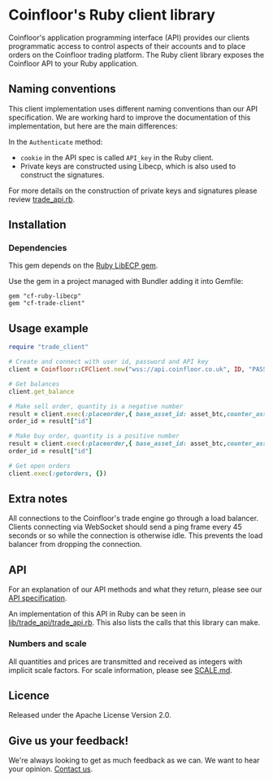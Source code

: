 # Coinfloor's Ruby client library

Coinfloor's application programming interface (API) provides our clients
programmatic access to control aspects of their accounts and to place orders on
the Coinfloor trading platform. The Ruby client library exposes the Coinfloor
API to your Ruby application.

## Naming conventions

This client implementation uses different naming conventions than our API
specification. We are working hard to improve the documentation of this
implementation, but here are the main differences:

In the `Authenticate` method:
* `cookie` in the API spec is called `API_key` in the Ruby client.
* Private keys are constructed using Libecp, which is also used to construct
  the signatures.

For more details on the construction of private keys and signatures please
review [trade_api.rb].


## Installation

### Dependencies

This gem depends on the [Ruby LibECP gem](https://github.com/coinfloor/ruby-libecp).

Use the gem in a project managed with Bundler adding it into Gemfile:

    gem "cf-ruby-libecp"
    gem "cf-trade-client"

## Usage example

```ruby
require "trade_client"

# Create and connect with user id, password and API key
client = Coinfloor::CFClient.new("wss://api.coinfloor.co.uk", ID, "PASSWORD", "API_KEY")

# Get balances
client.get_balance

# Make sell order, quantity is a negative number
result = client.exec(:placeorder,{ base_asset_id: asset_btc,counter_asset_id: asset_gbp, quantity: -100000000, price: 1000 })
order_id = result["id"]

# Make buy order, quantity is a positive number
result = client.exec(:placeorder,{ base_asset_id: asset_btc,counter_asset_id: asset_gbp, quantity: 100000000, price: 100 })
order_id = result["id"]

# Get open orders
client.exec(:getorders, {})
```


## Extra notes

All connections to the Coinfloor's trade engine go through a load balancer.
Clients connecting via WebSocket should send a ping frame every 45 seconds or
so while the connection is otherwise idle. This prevents the load balancer from
dropping the connection.


## API

For an explanation of our API methods and what they return, please see our [API
specification](https://github.com/coinfloor/API).

An implementation of this API in Ruby can be seen in
[lib/trade_api/trade_api.rb][trade_api.rb]. This also lists the calls that this
library can make.

### Numbers and scale

All quantities and prices are transmitted and received as integers with
implicit scale factors. For scale information, please see
[SCALE.md](https://github.com/coinfloor/API/blob/master/SCALE.md).


## Licence

Released under the Apache License Version 2.0.


## Give us your feedback!

We're always looking to get as much feedback as we can. We want to hear your
opinion. [Contact us](http://support.coinfloor.co.uk/).


[trade_api.rb]: https://github.com/coinfloor/ruby-client/blob/master/lib/trade_api/trade_api.rb
